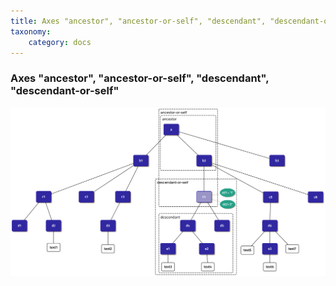```yaml
---
title: Axes "ancestor", "ancestor-or-self", "descendant", "descendant-or-self"
taxonomy:
    category: docs
---
```

### Axes "ancestor", "ancestor-or-self", "descendant", "descendant-or-self"
![axes ancestor et descendant](xsl_axes_2.png)
